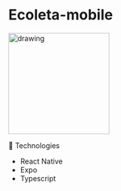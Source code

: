 # Ecoleta-mobile

<img src="https://github.com/israelmarmar/ecoleta-mobile/raw/master/ecoleta_gif.gif" alt="drawing" width="200"/>

:rocket: Technologies


- React Native
- Expo
- Typescript
